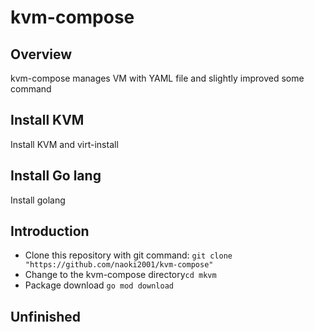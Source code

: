 # kvm-compose

## Overview
kvm-compose manages VM with YAML file and slightly improved some command

## Install KVM
Install KVM and virt-install

## Install Go lang
Install golang

## Introduction
- Clone this repository with git command: ``` git clone "https://github.com/naoki2001/kvm-compose" ```
- Change to the kvm-compose directory``` cd mkvm ```
- Package download ```go mod download```

## Unfinished
